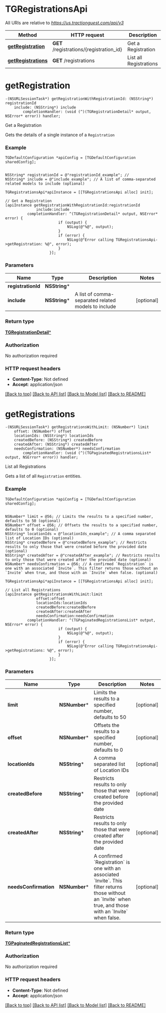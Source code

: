 # TGRegistrationsApi

All URIs are relative to *https://us.tractionguest.com/api/v3*

Method | HTTP request | Description
------------- | ------------- | -------------
[**getRegistration**](TGRegistrationsApi.md#getregistration) | **GET** /registrations/{registration_id} | Get a Registration
[**getRegistrations**](TGRegistrationsApi.md#getregistrations) | **GET** /registrations | List all Registrations


# **getRegistration**
```objc
-(NSURLSessionTask*) getRegistrationWithRegistrationId: (NSString*) registrationId
    include: (NSString*) include
        completionHandler: (void (^)(TGRegistrationDetail* output, NSError* error)) handler;
```

Get a Registration

Gets the details of a single instance of a `Registration`

### Example 
```objc
TGDefaultConfiguration *apiConfig = [TGDefaultConfiguration sharedConfig];


NSString* registrationId = @"registrationId_example"; // 
NSString* include = @"include_example"; // A list of comma-separated related models to include (optional)

TGRegistrationsApi*apiInstance = [[TGRegistrationsApi alloc] init];

// Get a Registration
[apiInstance getRegistrationWithRegistrationId:registrationId
              include:include
          completionHandler: ^(TGRegistrationDetail* output, NSError* error) {
                        if (output) {
                            NSLog(@"%@", output);
                        }
                        if (error) {
                            NSLog(@"Error calling TGRegistrationsApi->getRegistration: %@", error);
                        }
                    }];
```

### Parameters

Name | Type | Description  | Notes
------------- | ------------- | ------------- | -------------
 **registrationId** | **NSString***|  | 
 **include** | **NSString***| A list of comma-separated related models to include | [optional] 

### Return type

[**TGRegistrationDetail***](TGRegistrationDetail.md)

### Authorization

No authorization required

### HTTP request headers

 - **Content-Type**: Not defined
 - **Accept**: application/json

[[Back to top]](#) [[Back to API list]](../README.md#documentation-for-api-endpoints) [[Back to Model list]](../README.md#documentation-for-models) [[Back to README]](../README.md)

# **getRegistrations**
```objc
-(NSURLSessionTask*) getRegistrationsWithLimit: (NSNumber*) limit
    offset: (NSNumber*) offset
    locationIds: (NSString*) locationIds
    createdBefore: (NSString*) createdBefore
    createdAfter: (NSString*) createdAfter
    needsConfirmation: (NSNumber*) needsConfirmation
        completionHandler: (void (^)(TGPaginatedRegistrationsList* output, NSError* error)) handler;
```

List all Registrations

Gets a list of all `Registration` entities.

### Example 
```objc
TGDefaultConfiguration *apiConfig = [TGDefaultConfiguration sharedConfig];


NSNumber* limit = @56; // Limits the results to a specified number, defaults to 50 (optional)
NSNumber* offset = @56; // Offsets the results to a specified number, defaults to 0 (optional)
NSString* locationIds = @"locationIds_example"; // A comma separated list of Location IDs (optional)
NSString* createdBefore = @"createdBefore_example"; // Restricts results to only those that were created before the provided date (optional)
NSString* createdAfter = @"createdAfter_example"; // Restricts results to only those that were created after the provided date (optional)
NSNumber* needsConfirmation = @56; // A confirmed `Registration` is one with an associated `Invite`. This filter returns those without an `Invite` when true, and those with an `Invite` when false. (optional)

TGRegistrationsApi*apiInstance = [[TGRegistrationsApi alloc] init];

// List all Registrations
[apiInstance getRegistrationsWithLimit:limit
              offset:offset
              locationIds:locationIds
              createdBefore:createdBefore
              createdAfter:createdAfter
              needsConfirmation:needsConfirmation
          completionHandler: ^(TGPaginatedRegistrationsList* output, NSError* error) {
                        if (output) {
                            NSLog(@"%@", output);
                        }
                        if (error) {
                            NSLog(@"Error calling TGRegistrationsApi->getRegistrations: %@", error);
                        }
                    }];
```

### Parameters

Name | Type | Description  | Notes
------------- | ------------- | ------------- | -------------
 **limit** | **NSNumber***| Limits the results to a specified number, defaults to 50 | [optional] 
 **offset** | **NSNumber***| Offsets the results to a specified number, defaults to 0 | [optional] 
 **locationIds** | **NSString***| A comma separated list of Location IDs | [optional] 
 **createdBefore** | **NSString***| Restricts results to only those that were created before the provided date | [optional] 
 **createdAfter** | **NSString***| Restricts results to only those that were created after the provided date | [optional] 
 **needsConfirmation** | **NSNumber***| A confirmed &#x60;Registration&#x60; is one with an associated &#x60;Invite&#x60;. This filter returns those without an &#x60;Invite&#x60; when true, and those with an &#x60;Invite&#x60; when false. | [optional] 

### Return type

[**TGPaginatedRegistrationsList***](TGPaginatedRegistrationsList.md)

### Authorization

No authorization required

### HTTP request headers

 - **Content-Type**: Not defined
 - **Accept**: application/json

[[Back to top]](#) [[Back to API list]](../README.md#documentation-for-api-endpoints) [[Back to Model list]](../README.md#documentation-for-models) [[Back to README]](../README.md)

